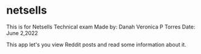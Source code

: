 # netsells

This is for Netsells Technical exam
Made by: Danah Veronica P Torres
Date: June 2,2022

This app let's you view Reddit posts and read some information about it.